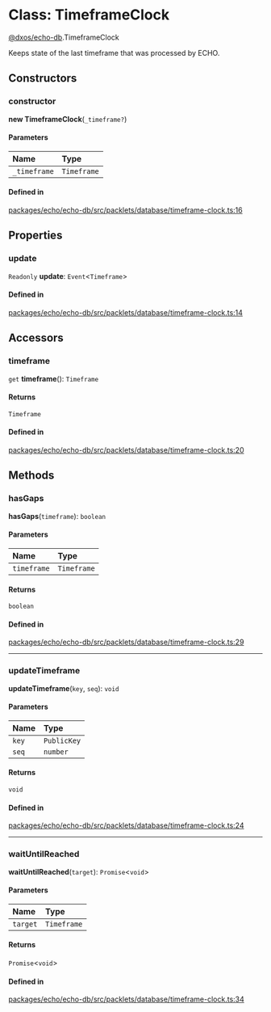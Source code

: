 # Class: TimeframeClock

[@dxos/echo-db](../modules/dxos_echo_db.md).TimeframeClock

Keeps state of the last timeframe that was processed by ECHO.

## Constructors

### constructor

**new TimeframeClock**(`_timeframe?`)

#### Parameters

| Name | Type |
| :------ | :------ |
| `_timeframe` | `Timeframe` |

#### Defined in

[packages/echo/echo-db/src/packlets/database/timeframe-clock.ts:16](https://github.com/dxos/dxos/blob/main/packages/echo/echo-db/src/packlets/database/timeframe-clock.ts#L16)

## Properties

### update

 `Readonly` **update**: `Event`<`Timeframe`\>

#### Defined in

[packages/echo/echo-db/src/packlets/database/timeframe-clock.ts:14](https://github.com/dxos/dxos/blob/main/packages/echo/echo-db/src/packlets/database/timeframe-clock.ts#L14)

## Accessors

### timeframe

`get` **timeframe**(): `Timeframe`

#### Returns

`Timeframe`

#### Defined in

[packages/echo/echo-db/src/packlets/database/timeframe-clock.ts:20](https://github.com/dxos/dxos/blob/main/packages/echo/echo-db/src/packlets/database/timeframe-clock.ts#L20)

## Methods

### hasGaps

**hasGaps**(`timeframe`): `boolean`

#### Parameters

| Name | Type |
| :------ | :------ |
| `timeframe` | `Timeframe` |

#### Returns

`boolean`

#### Defined in

[packages/echo/echo-db/src/packlets/database/timeframe-clock.ts:29](https://github.com/dxos/dxos/blob/main/packages/echo/echo-db/src/packlets/database/timeframe-clock.ts#L29)

___

### updateTimeframe

**updateTimeframe**(`key`, `seq`): `void`

#### Parameters

| Name | Type |
| :------ | :------ |
| `key` | `PublicKey` |
| `seq` | `number` |

#### Returns

`void`

#### Defined in

[packages/echo/echo-db/src/packlets/database/timeframe-clock.ts:24](https://github.com/dxos/dxos/blob/main/packages/echo/echo-db/src/packlets/database/timeframe-clock.ts#L24)

___

### waitUntilReached

**waitUntilReached**(`target`): `Promise`<`void`\>

#### Parameters

| Name | Type |
| :------ | :------ |
| `target` | `Timeframe` |

#### Returns

`Promise`<`void`\>

#### Defined in

[packages/echo/echo-db/src/packlets/database/timeframe-clock.ts:34](https://github.com/dxos/dxos/blob/main/packages/echo/echo-db/src/packlets/database/timeframe-clock.ts#L34)
